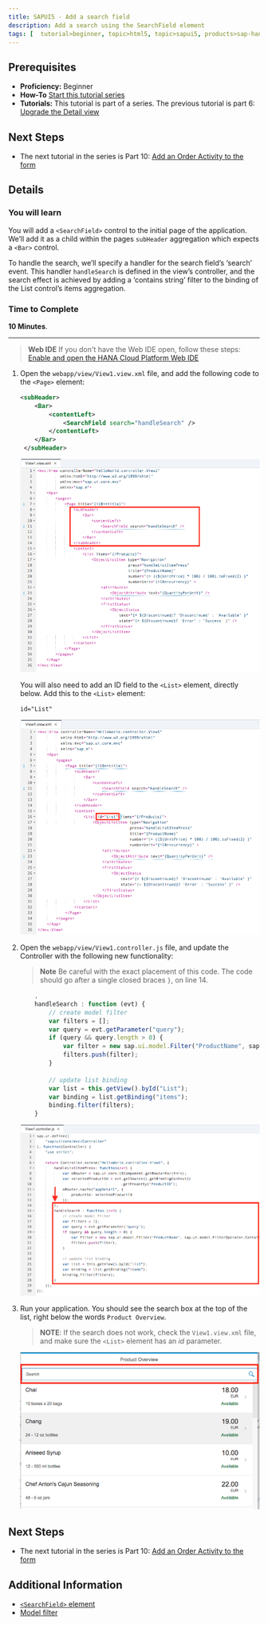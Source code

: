 ```yaml
---
title: SAPUI5 - Add a search field
description: Add a search using the SearchField element
tags: [  tutorial>beginner, topic>html5, topic>sapui5, products>sap-hana-cloud-platform ]
---
```

## Prerequisites  
- **Proficiency:** Beginner 
- **How-To** [Start this tutorial series](https://go.sap.com/developer/tutorials/sapui5-webide-open-webide.html)
- **Tutorials:** This tutorial is part of a series.  The previous tutorial is part 6: [Upgrade the Detail view](https://go.sap.com/developer/tutorials/sapui5-webide-upgrade-detail-view.html)

## Next Steps
- The next tutorial in the series is Part 10: [Add an Order Activity to the form](https://go.sap.com/developer/tutorials/sapui5-webide-add-order-activity.html)

## Details
### You will learn  
You will add a `<SearchField>` control to the initial page of the application. We’ll add it as a child within the pages `subHeader` aggregation which expects a `<Bar>` control.

To handle the search, we’ll specify a handler for the search field’s ‘search’ event. This handler `handleSearch` is defined in the view’s controller, and the search effect is achieved by adding a ‘contains string’ filter to the binding of the List control’s items aggregation.

### Time to Complete
**10 Minutes**.

---
>  **Web IDE** If you don't have the Web IDE open, follow these steps: [Enable and open the HANA Cloud Platform Web IDE](https://go.sap.com/developer/tutorials/sapui5-webide-open-webide.html)


1.  Open the `webapp/view/View1.view.xml` file, and add the following code to the `<Page>` element:

    ```xml
    <subHeader>
	 	<Bar>
	 		<contentLeft>
	 			<SearchField search="handleSearch" />
	 		</contentLeft>
	 	</Bar>
	 </subHeader>
	```
	
    ![Adding a subHeader element](1a.png)
	 
    You will also need to add an ID field to the `<List>` element, directly below.  Add this to the `<List>` element:
    
    
    ```
    id="List"
    ```
    
    ![Adding an id tag to the List element](1b.png)
   
2.  Open the `webapp/view/View1.controller.js` file, and update the Controller with the following new functionality:

    >**Note** Be careful with the exact placement of this code.  The code should go after a single closed braces `}`, on line 14.
    

    ```javascript
   		,
		handleSearch : function (evt) {
			// create model filter
			var filters = [];
			var query = evt.getParameter("query");
			if (query && query.length > 0) {
				var filter = new sap.ui.model.Filter("ProductName", sap.ui.model.FilterOperator.Contains, query);
				filters.push(filter);
			}
			
			// update list binding
			var list = this.getView().byId("List");
			var binding = list.getBinding("items");
			binding.filter(filters);
		} 
    ```
  
    ![Add the handleSearch method to the controller](2.png)
	 
3.  Run your application.  You should see the search box at the top of the list, right below the words `Product Overview`.
   
    > **NOTE**: If the search does not work, check the `View1.view.xml` file, and make sure the `<List>` element has an *id* parameter.
   
    ![Search field is displayed](3.png)


## Next Steps
- The next tutorial in the series is Part 10: [Add an Order Activity to the form](https://go.sap.com/developer/tutorials/sapui5-webide-add-order-activity.html)

## Additional Information
- [`<SearchField>` element](https://sapui5.hana.ondemand.com/explored.html#/entity/sap.m.SearchField/samples)
- [Model filter](https://sapui5.hana.ondemand.com/docs/api/symbols/sap.ui.model.Filter.html)

